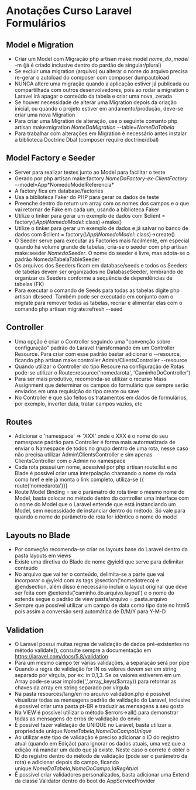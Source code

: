 # Anotações Curso Laravel Formulários

## Model e Migration
- Criar um Model com Migração php artisan make:model *nome_do_model* -m (já é criado inclusive dentro do pardão de singular/plural)
- Se excluir uma migration (arquivo) ou alterar o nome do arquivo precisa re-gerar o autoload do composer com composer dumpautoload
- NUNCA altere uma migração quando a aplicação estiver já publicada ou compartilhada com outros desenvolvedores, pois ao rodar a migration o Laravel irá apagar o conteúdo da tabela e criar uma nova, zerada
- Se houver necessidade de alterar uma Migration depois da criação inicial, ou quando o projeto estiver em andamento/produção, deve-se criar uma nova Migration
- Para criar uma Migration de alteração, use o seguinte comanto php artisan make:migration *NomeDaMigration* --table=*NomeDaTabela*
- Para trabalhar com alterações em Migration é necessário antes instalar a biblioteca Doctrine Dbal (composer require doctrine/dbal)


## Model Factory e Seeder
- Server para realizar testes junto ao Model para facilitar o teste
- Gerado por php artisan make:factory *NomeDaFactory-ex-ClientFactory* --model=App\*NomedoModelReferencia*
- A factory fica em database/factories
- Usa a biblioteca Faker do PHP para gerar os dados de teste
- Preenche dentro do return um array com os nomes dos campos e o que vai retornar de Fake em cada um, usando a biblioteca Faker
- Utilize o tinker para gerar um exemplo de dados com $client = factory(*\App\NomedoModel*::class)->make()
- Utilize o tinker para gerar um exemplo de dados e já salvar no banco de dados com $client = factory(*\App\NomedoModel*::class)->create()
- O Seeder serve para executar as Factories mais facilmente, em especial quando há volume grande de tabelas, cria-se o seeder com php artisan make:seeder *NomedoSeeder*. O nome do seeder é livre, mas adota-se o padrão NomedaTabelaTableSeeder
- Os arquivos dos Seeders ficam em database/seeds e todos os Seeders de tabelas devem ser organizados no DatabaseSeeder, lembrando de organizar os Seeders conforme a sequência de dependências de tabelas (FK)
- Para executar o comando de Seeds para todas as tabelas digite php artisan db:seed. Também pode ser executado em conjunto com o migrate para remover todas as tabelas, recriar e alimentar elas com o comando php artisan migrate:refresh --seed

## Controller
- Uma opção é criar o Controller seguindo uma "convenção sobre configuração" padrão do Laravel transformando em um Controller Resource. Para criar com esse padrão bastar adicionar o --resource, ficando php artisan make:controller Admin/ClientsController --resource
- Quando utilizar o Controller do tipo Resoure na configuração de Rotas pode-se utilizar o Route::resource('nomedarota', 'CaminhoDoController')
- Para ser mais produtivo, recomenda-se utilizar o recurso Mass Assignment que determinar os campos do formulário que sempre serão enviados em uma requisição do tipo create ou save
- No Controller é que são feitos os tratamentos em dados de formulários, por exemplo, inverter data, tratar campos vazios, etc

## Routes
- Adicionar o 'namespace' => 'XXX' onde o XXX é o nome do seu namespace padrão para Controller é forma mais autormatizada de enviar o Namespace de todos no grupo dentro de uma rota, nesse caso não precisa utilizar Admin\ClientsController e sim apenas ClientsController com o Admin no namespace
- Cada rota possui um nome, acessível por php artisan route:list e no Blade é possível criar uma interpolação chamando o nome da roda como href e ele já monta o link completo, utiliza-se {{ route('nomedarota')}}
- Route Model Binding = se o parâmatro do rota tiver o mesmo nome do Model, basta colocar no método dentro do controller uma interface com o nome do Model que o Laravel entende que está instanciando um Model, sem necessidade de instanciar dentro do método. Só vale para quando o nome do parâmetro de rota for idêntico o nome do model

## Layouts no Blade
- Por conveção recomenda-se criar os layouts base do Laravel dentro da pasta layouts em views
- Existe uma diretiva do Blade de nome @yield que serve para delimitar conteúdo
- No arquivo que vai ter o conteúdo, delimita-se a parte que vai incorporar o @yield com as tags @section('nomedotreco) e @endsection, além disso é necessário incluir o layout original que deve ser feita com @extends('caminho.do.arquivo.layout') e o nome do extends segue o padrão de view pasta/arquivo = pasta.arquivo
- Sempre que possível utilizar um campo de data como tipo date no html5 pois assim a conversão será automática de D/M/Y para Y-M-D

## Validation
- O Laravel possui muitas regras de validação de dados pré-existentes no método validate(), consulte sempre a documentação em https://laravel.com/docs/5.8/validation
- Para um mesmo campo ter várias validações, a separação será por pipe
- Quando a regra de validação for IN os valores devem ser em string separado por vírgula, por ex: in:0,1,3. Se os valores estiverem em um Array pode-se usar implode(',',array_keys($array)) para retornar as chaves da array em string separado por vírgula
- Na pasta resources/lang/en no arquivo validation.php é possível visualizar todas as mensagens padrão de validação do Laravel, inclusive é possível criar uma pasta pt-BR e traduzir as mensagens a seu gosto
- Na VIEW é possível utilizar o método $errors->all() para demonstrar todas as mensagens de erros de validação do envio
- É possível fazer validação de UNIQUE no Laravel, basta utilizar a propriedade unique:*NomeTabela*,*NomeDoCampoUnique*
- Ao utilizar este tipo de validação é preciso adicionar o ID do registro atual (quando em Edição) para ignorar os dados atuais, uma vez que a edição irá mandar um dado que já existe. Neste caso o correto é obter o ID do registro dentro do método de validação (pode ser o parâmetro da rota) e adicionar depois do campo, ficando unique:*NomeDaTabela*,*NomeDoCampo*,*IdRegAtual*
- É possível criar validadores personalizados, basta adicionar uma Extend da classe Validator dentro do boot do AppServiceProvider